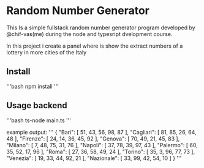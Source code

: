# Random Number Generator

This Is a simple fullstack random number generator program developed by @chif-vas(me) during the node and typesript dvelopment course.

In this project i create a panel where is show the extract numbers of a lottery in more cities of the Italy

## Install

'''bash
npm install
'''

## Usage backend

'''bash
ts-node main.ts
'''

example output:
'''
{
"Bari": [
51,
43,
56,
98,
87
],
"Cagliari": [
81,
85,
26,
64,
48
],
"Firenze": [
24,
14,
36,
45,
92
],
"Genova": [
70,
49,
21,
45,
83
],
"Milano": [
7,
48,
75,
31,
76
],
"Napoli": [
37,
78,
39,
97,
43
],
"Palermo": [
60,
35,
52,
17,
96
],
"Roma": [
27,
36,
58,
49,
24
],
"Torino": [
35,
3,
96,
77,
73
],
"Venezia": [
19,
33,
44,
92,
21
],
"Nazionale": [
33,
99,
42,
54,
10
]
}
'''
